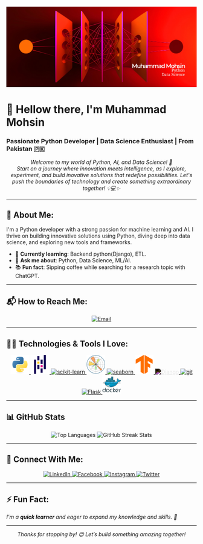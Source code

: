 ![MasterHead](https://github.com/Volcann/Volcann/blob/adadf15c7e6b7d8aa890624f0fafa0e02b03d3aa/Picsart_25-02-21_22-56-29-071.jpg)

# 👋 Hellow there, I'm Muhammad Mohsin
### Passionate Python Developer | Data Science Enthusiast | From Pakistan 🇵🇰

<p align="center">
  <i>Welcome to my world of Python, AI, and Data Science! 🚀</i><br>
  <i>Start on a journey where innovation meets intelligence, as I explore, experiment, and build inovative solutions that redefine possibilities. Let's push the boundaries of technology and create something extraordinary together! 💡💻✨</i>
</p>

---

## 🔹 About Me:
I'm a Python developer with a strong passion for machine learning and AI. I thrive on building innovative solutions using Python, diving deep into data science, and exploring new tools and frameworks. 

- 🌱 **Currently learning**: Backend python(Django), ETL.
- 💬 **Ask me about**: Python, Data Science, ML/AI.
- 📚 **Fun fact**: Sipping coffee while searching for a research topic with ChatGPT.

---

## 📬 **How to Reach Me**:
<p align="center">
  <a href="mailto:mohsinmuhammad823@gmail.com">
    <img src="https://img.shields.io/badge/Email-@mohsinmuhammad823-c14438?style=for-the-badge&logo=gmail&logoColor=white" alt="Email" />
  </a>
</p>

---

## 🧑‍💻 Technologies & Tools I Love:
<p align="center">
  <a href="https://www.python.org" target="_blank">
    <img src="https://raw.githubusercontent.com/devicons/devicon/master/icons/python/python-original.svg" alt="Python" width="50" height="50" />
  </a>
  <a href="https://pandas.pydata.org/" target="_blank">
    <img src="https://raw.githubusercontent.com/devicons/devicon/master/icons/pandas/pandas-original.svg" alt="Pandas" width="50" height="50" />
  </a>
  <a href="https://scikit-learn.org/" target="_blank">
    <img src="https://upload.wikimedia.org/wikipedia/commons/0/05/Scikit_learn_logo_small.svg" alt="scikit-learn" width="50" height="50" />
  </a>
  <a href="https://matplotlib.org/" target="_blank">
    <img src="https://raw.githubusercontent.com/devicons/devicon/master/icons/matplotlib/matplotlib-original.svg" alt="matplotlib" width="50" height="50" />
  </a>
  <a href="https://seaborn.pydata.org/" target="_blank">
    <img src="https://seaborn.pydata.org/_images/logo-mark-lightbg.svg" alt="seaborn" width="50" height="50" />
  </a>
  <a href="https://www.tensorflow.org/" target="_blank">
    <img src="https://raw.githubusercontent.com/devicons/devicon/master/icons/tensorflow/tensorflow-original.svg" alt="tensorflow" width="50" height="50" />
  </a>
<a href="https://www.djangoproject.com/" target="_blank">
  <img src="https://cdn.jsdelivr.net/npm/simple-icons@v4/icons/django.svg" alt="Django" width="50" height="50" style="filter: invert(100%);" />
</a>
  <a href="https://git-scm.com/" target="_blank">
    <img src="https://www.vectorlogo.zone/logos/git-scm/git-scm-icon.svg" alt="git" width="50" height="50" />
  </a>
<a href="https://flask.palletsprojects.com/" target="_blank">
  <img src="https://cdn.jsdelivr.net/npm/simple-icons@v4/icons/flask.svg" alt="Flask" width="50" height="50" />
</a>
  <a href="https://www.docker.com/" target="_blank">
    <img src="https://raw.githubusercontent.com/devicons/devicon/master/icons/docker/docker-original-wordmark.svg" alt="docker" width="50" height="50" />
  </a>
</p>


---

## 📊 GitHub Stats
<p align="center">
  <img src="https://github-readme-stats.vercel.app/api/top-langs?username=volcann&show_icons=true&locale=en&layout=compact&hide=html,css&title_color=3498db&text_color=1f1f1f" alt="Top Languages" />
  <img src="https://github-readme-streak-stats.herokuapp.com/?user=volcann&hide_border=true&theme=default&date_format=j%20M%5B%20Y%5D" alt="GitHub Streak Stats" />
</p>

---

## 🔗 Connect With Me:

<p align="center">
  <a href="https://www.linkedin.com/in/volcann/" target="blank">
    <img src="https://img.shields.io/badge/LinkedIn-0A66C2?style=flat-square&logo=linkedin&logoColor=white" alt="LinkedIn" />
  </a>
  <a href="https://www.facebook.com/profile.php?id=100038076616979" target="blank">
    <img src="https://img.shields.io/badge/Facebook-1877F2?style=flat-square&logo=facebook&logoColor=white" alt="Facebook" />
  </a>
  <a href="https://www.instagram.com/me_volcani/" target="blank">
    <img src="https://img.shields.io/badge/Instagram-E4405F?style=flat-square&logo=instagram&logoColor=white" alt="Instagram" />
  </a>
  <a href="https://twitter.com/volcann_" target="blank">
    <img src="https://img.shields.io/badge/Twitter-1DA1F2?style=flat-square&logo=twitter&logoColor=white" alt="Twitter" />
  </a>
</p>

---

## ⚡ Fun Fact:
  *I'm a **quick learner** and eager to expand my knowledge and skills. 🚀*  

---

<p align="center">
  <i>Thanks for stopping by! 😊 Let’s build something amazing together!</i>
</p>

